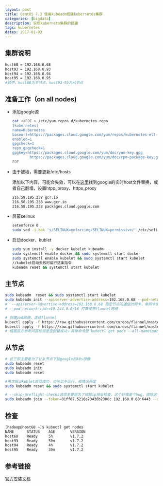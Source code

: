 ```yaml
---
layout: post
title: CentOS 7.3 使用kubeadm搭建kubernetes集群
categories: [bigdata]
description: 实现kubernets集群的搭建
tags: kubernetes
dates: 2017-01-03
---
```


## 集群说明

``` bash
host68 = 192.168.0.68
host93 = 192.168.0.93
host94 = 192.168.0.94
host95 = 192.168.0.95
#其中，host68为主节点，host93-95为从节点
```

## 准备工作（on all nodes)

- 添加google源

	```bash
	cat <<EOF > /etc/yum.repos.d/kubernetes.repo
	[kubernetes]
	name=Kubernetes
	baseurl=https://packages.cloud.google.com/yum/repos/kubernetes-el7-x86_64
	enabled=1
	gpgcheck=1
	repo_gpgcheck=1
	gpgkey=https://packages.cloud.google.com/yum/doc/yum-key.gpg
			https://packages.cloud.google.com/yum/doc/rpm-package-key.gpg
	EOF
	```

- 由于被墙，需要更新/etc/hosts

	添加以下内容，可能会失效，可以在[这里](https://github.com/racaljk/hosts)找到google的实时host文件替换，或者自己翻墙，设置htpp_proxy、https_proxy

	```bash
	216.58.195.238 gcr.io
	216.58.195.238 www.gcr.io
	216.58.195.238 packages.cloud.google.com
	```
- 屏蔽selinux

	```bash
	setenforce 0
	sudo sed -i.bak 's/SELINUX=enforcing/SELINUX=permissive/' /etc/selinux/config
	```
- 启动docker、kublet

	``` bash
	sudo yum install -y docker kubelet kubeadm
	sudo systemctl enable docker && sudo systemctl start docker
	sudo systemctl enable kubelet && sudo systemctl start kubelet
	//kubelet启动失败时运行这条指令
	kubeadm reset && systemctl start kubelet
	```

## 主节点

``` bash
sudo kubeadm  reset && sudo systemctl start kubelet
sudo kubeadm init --apiserver-advertise-address=192.168.0.68 --pod-network-cidr=10.244.0.0/16
#  --apiserver-advertise-address=192.168.0.68 指定节点间通信的网卡，单网卡情况可以省略。
# --pod-network-cidr=10.244.0.0/16 打算使用flannel网络

# 创建pod网络，选择flannel
kubectl apply -f https://raw.githubusercontent.com/coreos/flannel/master/Documentation/kube-flannel.yml
kubectl apply -f https://raw.githubusercontent.com/coreos/flannel/master/Documentation/kube-flannel-rbac.yml
# 根据官方参考问答检验是否创建成功，具体命令是`kubectl get pods --all-namespaces`
```

## 从节点

```bash
# 这三部主要是为了让从节点下拉google的k8s镜像
sudo kubeadm reset
sudo kubeadm init
sudo kubeadm reset

#再次保证kublet启动成功，也可以不运行，视情况而定
sudo kubeadm reset && sudo systemctl start kubelet

# --skip-preflight-checks选项主要是为了排除ip地址检查，这个好像是个bug，排除这个检查也可以成功添加从节点，故加上
sudo kubeadm join --token=81ff87.5216e73436b2308c 192.168.0.68:6443 --skip-preflight-checks
```

## 检查

```bash
[hadoop@host68 ~]$ kubectl get nodes
NAME      STATUS    AGE       VERSION
host68    Ready     5h        v1.7.2
host93    Ready     50m       v1.7.2
host94    Ready     4h        v1.7.2
host95    Ready     39m       v1.7.2
```

## 参考链接

[官方安装文档](https://kubernetes.io/docs/setup/independent/create-cluster-kubeadm/)
